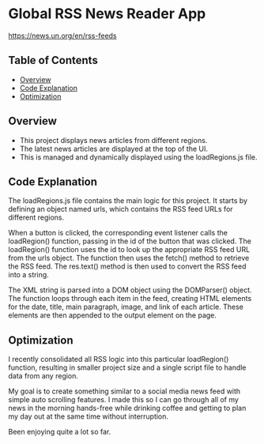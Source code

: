 #  Global RSS News Reader App
https://news.un.org/en/rss-feeds

## Table of Contents
- [Overview](#overview)
- [Code Explanation](#code-explanation)
- [Optimization](#optimization)

## Overview

- This project displays news articles from different regions.
- The latest news articles are displayed at the top of the UI.
- This is managed and dynamically displayed using the loadRegions.js file. 


## Code Explanation

The loadRegions.js file contains the main logic for this project. It starts by defining an object named urls, which contains the RSS feed URLs for different regions.

When a button is clicked, the corresponding event listener calls the loadRegion() function, passing in the id of the button that was clicked. The loadRegion() function uses the id to look up the appropriate RSS feed URL from the urls object.
The function then uses the fetch() method to retrieve the RSS feed. The res.text() method is then used to convert the RSS feed into a string.

The XML string is parsed into a DOM object using the DOMParser() object. The function loops through each item in the feed, creating HTML elements for the date, title, main paragraph, image, and link of each article. These elements are then appended to the output element on the page.

## Optimization
I recently consolidated all RSS logic into this particular loadRegion() function, resulting in smaller project size and a single script file to handle data from any region.


My goal is to create something similar to a social media news feed with simple auto scrolling features. 
I made this so I can go through all of my news in the morning hands-free while drinking coffee and getting to plan my day out at the same time without interruption.

Been enjoying quite a lot so far.
